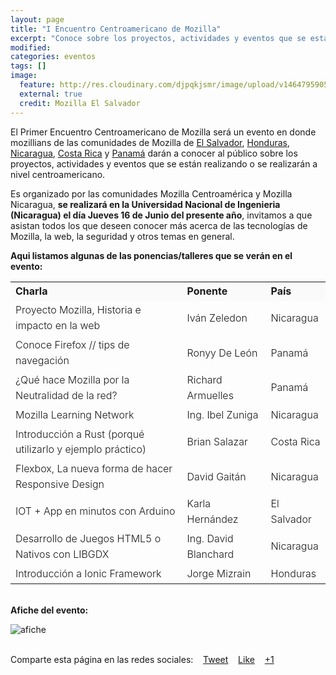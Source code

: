 ```yaml
---
layout: page
title: "I Encuentro Centroamericano de Mozilla"
excerpt: "Conoce sobre los proyectos, actividades y eventos que se están realizando a nivel centroamericano"
modified:
categories: eventos
tags: []
image:
  feature: http://res.cloudinary.com/djpqkjsmr/image/upload/v1464795905/MozSV/1ecm.png
  external: true
  credit: Mozilla El Salvador
---
```


<style>
  table td {
    font-size: 18px;
    font-size: 1rem;
    line-height: 1.55556;
    margin-bottom: 24px;
    margin-bottom: 1.33333rem;
    font-weight: 300;
  }
  tbody tr > td.thead {
    background-color: #fafafa;
  }
  .social-share-twitter a:hover,
  .social-share-facebook a:hover,
  .social-share-googleplus a:hover {
    padding: 5px;
    color: #fff !important;
  }
  .social-share-twitter a:hover { background-color: #55acee; }
  .social-share-facebook a:hover { background-color: #3b5998; }
  .social-share-googleplus a:hover { background-color: #dd4b39; }
</style>

El Primer Encuentro Centroamericano de Mozilla será un evento en donde mozillians de las comunidades de Mozilla de [El Salvador][SV], [Honduras][HN], [Nicaragua][NI], [Costa Rica][CR] y [Panamá][PA] darán a conocer al público sobre los proyectos, actividades y eventos que se están realizando o se realizarán a nivel centroamericano.

Es organizado por las comunidades Mozilla Centroamérica y Mozilla Nicaragua, **se realizará en la Universidad Nacional de Ingenieria (Nicaragua) el día Jueves 16 de Junio del presente año**, invitamos a que asistan todos los que deseen conocer más acerca de las tecnologías de Mozilla, la web, la seguridad y otros temas en general.


**Aqui listamos algunas de las ponencias/talleres que se verán en el evento:**

<table>
  <tbody>
    <tr>
      <td class="thead"><strong>Charla</strong></td>
      <td class="thead"><strong>Ponente</strong></td>
      <td class="thead"><strong>País</strong></td>
    </tr>
    <tr>
      <td>Proyecto Mozilla, Historia e impacto en la web</td>
      <td>Iván Zeledon</td>
      <td>Nicaragua</td>
    </tr>
    <tr>
      <td>Conoce Firefox // tips de navegación</td>
      <td>Ronyy De León</td>
      <td>Panamá</td>
    </tr>
    <tr>
      <td>¿Qué hace Mozilla por la Neutralidad de la red?</td>
      <td>Richard Armuelles</td>
      <td>Panamá</td>
    </tr>
    <tr>
      <td>Mozilla Learning Network</td>
      <td>Ing. Ibel Zuniga</td>
      <td>Nicaragua</td>
    </tr>
    <tr>
      <td>Introducción a Rust (porqué utilizarlo y ejemplo práctico)</td>
      <td>Brian Salazar</td>
      <td>Costa Rica</td>
    </tr>
    <tr>
      <td>Flexbox, La nueva forma de hacer Responsive Design</td>
      <td>David Gaitán</td>
      <td>Nicaragua</td>
    </tr>
    <tr>
      <td>IOT + App en minutos con Arduino</td>
      <td>Karla Hernández</td>
      <td>El Salvador</td>
    </tr>
    <tr>
      <td>Desarrollo de Juegos HTML5 o Nativos con LIBGDX</td>
      <td>Ing. David Blanchard</td>
      <td>Nicaragua</td>
    </tr>    
    <tr>
      <td>Introducción a Ionic Framework</td>
      <td>Jorge Mizrain</td>
      <td>Honduras</td>
    </tr>
  </tbody>
</table>

&nbsp;  
**Afiche del evento:**

![afiche](https://blanchardspace.files.wordpress.com/2016/05/cim7sgjwwaap4tz.jpg)

&nbsp;  
Comparte esta página en las redes sociales: &nbsp;&nbsp;
<span class="social-share-twitter">
  <a target="_blank" href="https://twitter.com/intent/tweet?hashtags={{ page.tags | join: ',' | remove: ' ' }}&amp;text={{ page.title | escape | replace:' ','%20' }}&amp;url={{ site.url }}{{ page.url }}&amp;via=mozelsalvador" title="Share on Twitter" itemprop="Twitter"><i class="fa fa-twitter"></i> Tweet</a>
</span> &nbsp;&nbsp;
<span class="social-share-facebook">
  <a target="_blank" href="https://www.facebook.com/sharer/sharer.php?u={{ site.url }}{{ page.url }}" title="Share on Facebook" itemprop="Facebook"><i class="fa fa-facebook"></i> Like</a>
</span> &nbsp;&nbsp;
<span class="social-share-googleplus">
  <a target="_blank" href="https://plus.google.com/share?url={{ site.url }}{{ page.url }}" title="Share on Google Plus" itemprop="GooglePlus"><i class="fa fa-google-plus"></i> +1</a>
</span>

[SV]: http://mozillasv.github.io/
[HN]: https://mozillahonduras.wordpress.com/
[NI]: https://mozillanicaragua.wordpress.com/
[PA]: http://mozillapanama.org/
[CR]: http://mozilla-costarica.org/
